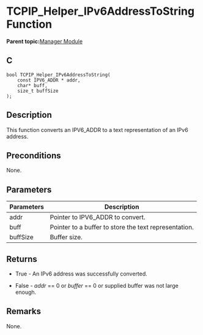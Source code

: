 # TCPIP\_Helper\_IPv6AddressToString Function

**Parent topic:**[Manager Module](GUID-B37C4F4C-DC2D-48D9-9909-AACBA987B57A.md)

## C

```
bool TCPIP_Helper_IPv6AddressToString(
    const IPV6_ADDR * addr, 
    char* buff, 
    size_t buffSize
);
```

## Description

This function converts an IPV6\_ADDR to a text representation of an IPv6 address.

## Preconditions

None.

## Parameters

|Parameters|Description|
|----------|-----------|
|addr|Pointer to IPV6\_ADDR to convert.|
|buff|Pointer to a buffer to store the text representation.|
|buffSize|Buffer size.|

## Returns

-   True - An IPv6 address was successfully converted.

-   False - *addr* == 0 or *buffer* == 0 or supplied buffer was not large enough.


## Remarks

None.

